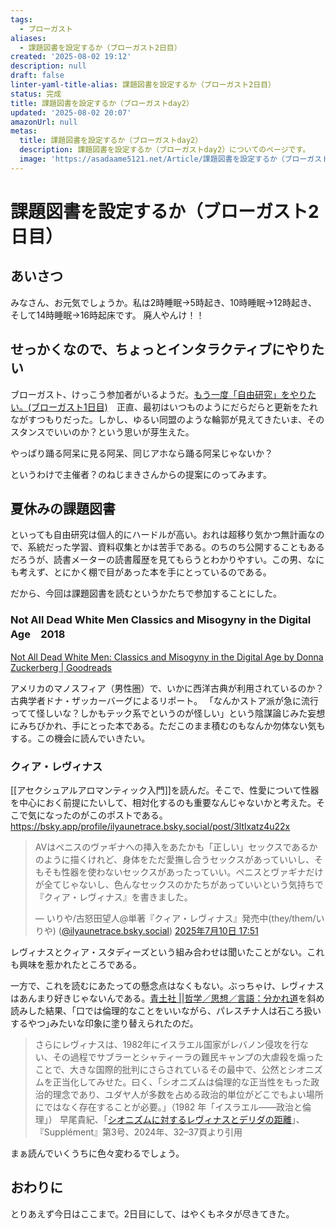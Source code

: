 ```yaml
---
tags:
  - ブローガスト
aliases:
  - 課題図書を設定するか（ブローガスト2日目）
created: '2025-08-02 19:12'
description: null
draft: false
linter-yaml-title-alias: 課題図書を設定するか（ブローガスト2日目）
status: 完成
title: 課題図書を設定するか（ブローガストday2）
updated: '2025-08-02 20:07'
amazonUrl: null
metas:
  title: 課題図書を設定するか（ブローガストday2）
  description: 課題図書を設定するか（ブローガストday2）についてのページです。
  image: 'https://asadaame5121.net/Article/課題図書を設定するか（ブローガストday2）.png'
---
```

# 課題図書を設定するか（ブローガスト2日目）

## あいさつ
みなさん、お元気でしょうか。私は2時睡眠→5時起き、10時睡眠→12時起き、そして14時睡眠→16時起床です。
廃人やんけ！！

## せっかくなので、ちょっとインタラクティブにやりたい
ブローガスト、けっこう参加者がいるようだ。[もう一度「自由研究」をやりたい。(ブローガスト1日目)](https://nejimakinikki.hatenablog.com/entry/jiyuu-kenkyuu-summer-research-blaugust-2025-day1)　正直、最初はいつものようにだらだらと更新をたれながすつもりだった。しかし、ゆるい同盟のような輪郭が見えてきたいま、そのスタンスでいいのか？という思いが芽生えた。

やっぱり踊る阿呆に見る阿呆、同じアホなら踊る阿呆じゃないか？

というわけで主催者？のねじまきさんからの提案にのってみます。

## 夏休みの課題図書
といっても自由研究は個人的にハードルが高い。おれは超移り気かつ無計画なので、系統だった学習、資料収集とかは苦手である。のちのち公開することもあるだろうが、読書メーターの読書履歴を見てもらうとわかりやすい。この男、なにも考えず、とにかく棚で目があった本を手にとっているのである。

だから、今回は課題図書を読むというかたちで参加することにした。

### Not All Dead White Men Classics and Misogyny in the Digital Age　2018

[Not All Dead White Men: Classics and Misogyny in the Digital Age by Donna Zuckerberg \| Goodreads](https://www.goodreads.com/book/show/38240525-not-all-dead-white-men)

アメリカのマノスフィア（男性圏）で、いかに西洋古典が利用されているのか？古典学者ドナ・ザッカーバーグによるリポート。
「なんかストア派が急に流行ってて怪しいな？しかもテック系でというのが怪しい」という陰謀論じみた妄想にみちびかれ、手にとった本である。ただこのまま積むのもなんか勿体ない気もする。この機会に読んでいきたい。


### クィア・レヴィナス
[[アセクシュアルアロマンティック入門]]を読んだ。そこで、性愛について性器を中心におく前提にたいして、相対化するのも重要なんじゃないかと考えた。そこで気になったのがこのポストである。
https://bsky.app/profile/ilyaunetrace.bsky.social/post/3ltlxatz4u22x
<blockquote class="bluesky-embed" data-bluesky-uri="at://did:plc:6ttxkysx2srww3vt3tzqiw4m/app.bsky.feed.post/3ltlxatz4u22x" data-bluesky-cid="bafyreia2hmeaiypjtbyptwylnsnjy6ehivbjsplmwalqa2xuont7scvss4" data-bluesky-embed-color-mode="system"><p lang="ja">AVはペニスのヴァギナへの挿入をあたかも「正しい」セックスであるかのように描くけれど、身体をただ愛撫し合うセックスがあっていいし、そもそも性器を使わないセックスがあったっていい。ペニスとヴァギナだけが全てじゃないし、色んなセックスのかたちがあっていいという気持ちで『クィア・レヴィナス』を書きました。</p>&mdash; いりや/古怒田望人@単著『クィア・レヴィナス』発売中(they/them/いりや) (<a href="https://bsky.app/profile/did:plc:6ttxkysx2srww3vt3tzqiw4m?ref_src=embed">@ilyaunetrace.bsky.social</a>) <a href="https://bsky.app/profile/did:plc:6ttxkysx2srww3vt3tzqiw4m/post/3ltlxatz4u22x?ref_src=embed">2025年7月10日 17:51</a></blockquote><script async src="https://embed.bsky.app/static/embed.js" charset="utf-8"></script>
レヴィナスとクィア・スタディーズという組み合わせは聞いたことがない。これも興味を惹かれたところである。

一方で、これを読むにあたっての懸念点はなくもない。ぶっちゃけ、レヴィナスはあんまり好きじゃないんである。[青土社 \|\|哲学／思想／言語：分かれ道](http://www.seidosha.co.jp/book/index.php?id=3192)を斜め読みした結果、｢口では倫理的なことをいいながら、パレスチナ人は石ころ扱いするやつ｣みたいな印象に塗り替えられたのだ。

> さらにレヴィナスは、1982年にイスラエル国家がレバノン侵攻を行ない、その過程でサブラーとシャティーラの難民キャンプの大虐殺を煽ったことで、大きな国際的批判にさらされているその最中で、公然とシオニズムを正当化してみせた。曰く、「シオニズムは倫理的な正当性をもった政治的理念であり、ユダヤ人が多数を占める政治的単位がどこでもよい場所にではなく存在することが必要。」（1982 年「イスラエル――政治と倫理」）
> 早尾貴紀、「[シオニズムに対するレヴィナスとデリダの距離](https://decon.fpark.tmu.ac.jp/_src/17496/03%E6%97%A9%E5%B0%BE.pdf?v=1649178911055)」、『Supplément』第3号、2024年、32–37頁より引用

まぁ読んでいくうちに色々変わるでしょう。

## おわりに
とりあえず今日はここまで。2日目にして、はやくもネタが尽きてきた。
